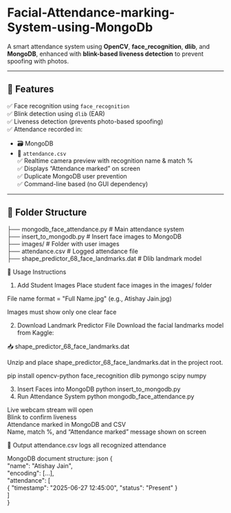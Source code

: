 # Facial-Attendance-marking-System-using-MongoDb

A smart attendance system using **OpenCV**, **face_recognition**, **dlib**, and **MongoDB**, enhanced with **blink-based liveness detection** to prevent spoofing with photos.

---

## 🔧 Features

✅ Face recognition using `face_recognition`  
✅ Blink detection using `dlib` (EAR)  
✅ Liveness detection (prevents photo-based spoofing)  
✅ Attendance recorded in:
- 🗃️ MongoDB
- 🧾 `attendance.csv`  
✅ Realtime camera preview with recognition name & match %  
✅ Displays “Attendance marked” on screen  
✅ Duplicate MongoDB user prevention  
✅ Command-line based (no GUI dependency)

---
## 📁 Folder Structure
├── mongodb_face_attendance.py # Main attendance system <br>
├── insert_to_mongodb.py # Insert face images to MongoDB <br>
├── images/ # Folder with user images<br>
├── attendance.csv # Logged attendance file<br>
├── shape_predictor_68_face_landmarks.dat # Dlib landmark model<br>

🧠 Usage Instructions
1. Add Student Images
Place student face images in the images/ folder

File name format = "Full Name.jpg" (e.g., Atishay Jain.jpg)

Images must show only one clear face

2. Download Landmark Predictor File
Download the facial landmarks model from Kaggle:

📥 shape_predictor_68_face_landmarks.dat

Unzip and place shape_predictor_68_face_landmarks.dat in the project root.

pip install opencv-python face_recognition dlib pymongo scipy numpy

3. Insert Faces into MongoDB
   python insert_to_mongodb.py
4. Run Attendance System
  python mongodb_face_attendance.py

Live webcam stream will open<br>
Blink to confirm liveness<br>
Attendance marked in MongoDB and CSV<br>
Name, match %, and “Attendance marked” message shown on screen

🧾 Output
attendance.csv logs all recognized attendance

MongoDB document structure:
json
{<br>
  "name": "Atishay Jain",<br>
  "encoding": [...],<br>
  "attendance": [<br>
    { "timestamp": "2025-06-27 12:45:00", "status": "Present" }<br>
  ]<br>
}
